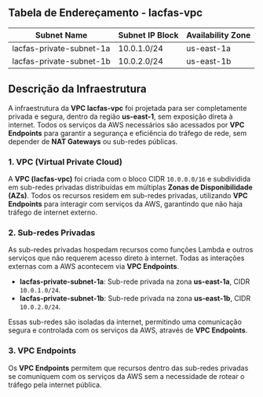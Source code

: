 ## Tabela de Endereçamento - lacfas-vpc

| **Subnet Name**                    | **Subnet IP Block** | **Availability Zone** |
|------------------------------------|---------------------|-----------------------|
| lacfas-private-subnet-1a           | 10.0.1.0/24         | us-east-1a            |
| lacfas-private-subnet-1b           | 10.0.2.0/24         | us-east-1b            |

## Descrição da Infraestrutura

A infraestrutura da **VPC lacfas-vpc** foi projetada para ser completamente privada e segura, dentro da região **us-east-1**, sem exposição direta à internet. Todos os serviços da AWS necessários são acessados por **VPC Endpoints** para garantir a segurança e eficiência do tráfego de rede, sem depender de **NAT Gateways** ou sub-redes públicas.

### 1. VPC (Virtual Private Cloud)

A **VPC (lacfas-vpc)** foi criada com o bloco CIDR `10.0.0.0/16` e subdividida em sub-redes privadas distribuídas em múltiplas **Zonas de Disponibilidade (AZs)**. Todos os recursos residem em sub-redes privadas, utilizando **VPC Endpoints** para interagir com serviços da AWS, garantindo que não haja tráfego de internet externo.

### 2. Sub-redes Privadas

As sub-redes privadas hospedam recursos como funções Lambda e outros serviços que não requerem acesso direto à internet. Todas as interações externas com a AWS acontecem via **VPC Endpoints**.

- **lacfas-private-subnet-1a**: Sub-rede privada na zona **us-east-1a**, CIDR `10.0.1.0/24`.
- **lacfas-private-subnet-1b**: Sub-rede privada na zona **us-east-1b**, CIDR `10.0.2.0/24`.

Essas sub-redes são isoladas da internet, permitindo uma comunicação segura e controlada com os serviços da AWS, através de **VPC Endpoints**.

### 3. VPC Endpoints

Os **VPC Endpoints** permitem que recursos dentro das sub-redes privadas se comuniquem com os serviços da AWS sem a necessidade de rotear o tráfego pela internet pública.

